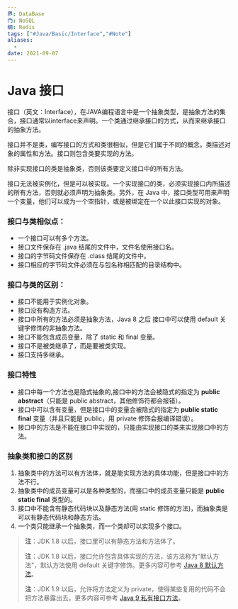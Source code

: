 ```yaml
---
界: DataBase
门: NoSQL
纲: Redis
tags: ["#Java/Basic/Interface","#Note"]
aliases:
  - 
date: 2021-09-07
---
```

 
# Java 接口

接口（英文：Interface），在JAVA编程语言中是一个抽象类型，是抽象方法的集合，接口通常以interface来声明。一个类通过继承接口的方式，从而来继承接口的抽象方法。

接口并不是类，编写接口的方式和类很相似，但是它们属于不同的概念。类描述对象的属性和方法。接口则包含类要实现的方法。

除非实现接口的类是抽象类，否则该类要定义接口中的所有方法。

接口无法被实例化，但是可以被实现。一个实现接口的类，必须实现接口内所描述的所有方法，否则就必须声明为抽象类。另外，在 Java 中，接口类型可用来声明一个变量，他们可以成为一个空指针，或是被绑定在一个以此接口实现的对象。

### 接口与类相似点：

-   一个接口可以有多个方法。
-   接口文件保存在 .java 结尾的文件中，文件名使用接口名。
-   接口的字节码文件保存在 .class 结尾的文件中。
-   接口相应的字节码文件必须在与包名称相匹配的目录结构中。

### 接口与类的区别：

-   接口不能用于实例化对象。
-   接口没有构造方法。
-   接口中所有的方法必须是抽象方法，Java 8 之后 接口中可以使用 default 关键字修饰的非抽象方法。
-   接口不能包含成员变量，除了 static 和 final 变量。
-   接口不是被类继承了，而是要被类实现。
-   接口支持多继承。

### 接口特性

-   接口中每一个方法也是隐式抽象的,接口中的方法会被隐式的指定为 **public abstract**（只能是 public abstract，其他修饰符都会报错）。
-   接口中可以含有变量，但是接口中的变量会被隐式的指定为 **public static final** 变量（并且只能是 public，用 private 修饰会报编译错误）。
-   接口中的方法是不能在接口中实现的，只能由实现接口的类来实现接口中的方法。

### 抽象类和接口的区别

 1. 抽象类中的方法可以有方法体，就是能实现方法的具体功能，但是接口中的方法不行。
 2. 抽象类中的成员变量可以是各种类型的，而接口中的成员变量只能是 **public static final** 类型的。
 3. 接口中不能含有静态代码块以及静态方法(用 static 修饰的方法)，而抽象类是可以有静态代码块和静态方法。
 4. 一个类只能继承一个抽象类，而一个类却可以实现多个接口。

> **注**：JDK 1.8 以后，接口里可以有静态方法和方法体了。
> 
> **注**：JDK 1.8 以后，接口允许包含具体实现的方法，该方法称为"默认方法"，默认方法使用 default 关键字修饰。更多内容可参考 [Java 8 默认方法](https://www.runoob.com/java/java8-default-methods.html)。
> 
> **注**：JDK 1.9 以后，允许将方法定义为 private，使得某些复用的代码不会把方法暴露出去。更多内容可参考 [Java 9 私有接口方法](https://www.runoob.com/java/java9-private-interface-methods.html)。